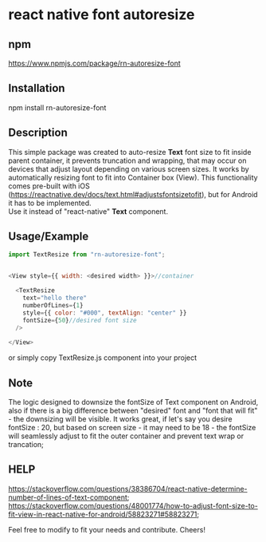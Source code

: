 # react native font autoresize

## npm 
https://www.npmjs.com/package/rn-autoresize-font

## Installation
npm install rn-autoresize-font

## Description
This simple package was created to auto-resize **Text** font size to fit inside parent container, it prevents truncation and wrapping, that may occur on devices that adjust layout depending on various screen sizes. It works by automatically resizing font to fit into Container box (View). This functionality comes pre-built with iOS (https://reactnative.dev/docs/text.html#adjustsfontsizetofit), but for Android it has to be implemented.<br /> 
Use it instead of "react-native" **Text** component.

## Usage/Example
```javascript
import TextResize from "rn-autoresize-font";


<View style={{ width: <desired width> }}>//container

  <TextResize 
    text="hello there"
    numberOfLines={1}
    style={{ color: "#000", textAlign: "center" }}
    fontSize={50}//desired font size 
  />
  
</View>
```
or simply copy TextResize.js component into your project

## Note
The logic designed to downsize the fontSize of Text component on Android, also if there is a big difference between "desired" font and "font that will fit" - the downsizing will be visible. It works great, if let's say you desire fontSize : 20, but based on screen size - it may need to be 18 - the fontSize will seamlessly adjust to fit the outer container and prevent text wrap or trancation;

## HELP
https://stackoverflow.com/questions/38386704/react-native-determine-number-of-lines-of-text-component;
https://stackoverflow.com/questions/48001774/how-to-adjust-font-size-to-fit-view-in-react-native-for-android/58823271#58823271;

Feel free to modify to fit your needs and contribute. Cheers!
